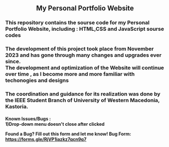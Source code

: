<h2 align="center"> My Personal Portfolio Website </h2>

<h3>This repository contains the sourse code for my Personal Portfolio Website, including : HTML,CSS and JavaScript sourse codes </h3>


<h3>The development of this project took place from November 2023 and has gone through many changes and upgrades ever since. <br>
The development and optimization of the Website will continue over time , as I become more and more familiar with techonogies and designs</h3>

<h3>The coordination and guidance for its realization was done by the IEEE Student Branch of University of Western Macedonia, Kastoria.</h3>



<h4>Known Issues/Bugs : <br>
  1)Drop-down menu doesn't close after clicked
  
  Found a Bug? Fill out this form and let me know!
  Bug Form: https://forms.gle/RjVP1iazkz7qcn9q7 
</h4>
